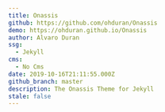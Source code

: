 ```yaml
---
title: Onassis
github: https://github.com/ohduran/Onassis
demo: https://ohduran.github.io/Onassis
author: Alvaro Duran
ssg:
  - Jekyll
cms:
  - No Cms
date: 2019-10-16T21:11:55.000Z
github_branch: master
description: The Onassis Theme for Jekyll
stale: false
---
```


